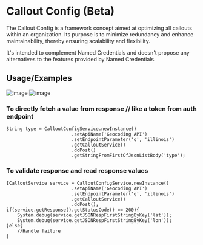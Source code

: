 # Callout Config (Beta)

The Callout Config is a framework concept aimed at optimizing all callouts within an organization. Its purpose is to minimize redundancy and enhance maintainability, thereby ensuring scalability and flexibility.

It's intended to complement Named Credentials and doesn't propose any alternatives to the features provided by Named Credentials.

## Usage/Examples

![image](https://github.com/sfdcbox/CalloutConfig/assets/9331676/fcb8dff6-535b-404b-bde9-b85bbab54566)
![image](https://github.com/sfdcbox/CalloutConfig/assets/9331676/640b1f7a-90d6-4b0c-acd7-350315884167)

### To directly fetch a value from response // like a token from auth endpoint

    String type = CalloutConfigService.newInstance()
                            .setApiName('Geocoding API')
                            .setEndpointParameter('q', 'illinois')
                            .getCalloutService()
                            .doPost()
                            .getStringFromFirstOfJsonListBody('type');

### To validate response and read response values

    ICalloutService service = CalloutConfigService.newInstance()
                            .setApiName('Geocoding API')
                            .setEndpointParameter('q', 'illinois')
                            .getCalloutService()
                            .doPost();
    if(service.getResponse().getStatusCode() == 200){
        System.debug(service.getJSONRespFirstStringByKey('lat'));
        System.debug(service.getJSONRespFirstStringByKey('lon'));
    }else{
        //Handle failure
    }
